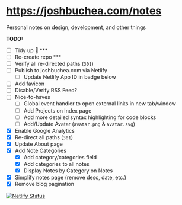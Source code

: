 
# https://joshbuchea.com/notes

Personal notes on design, development, and other things

**TODO:**

- [ ] Tidy up 🧹 ***
- [ ] Re-create repo ***
- [ ] Verify all re-directed paths (`301`)
- [ ] Publish to joshbuchea.com via Netlify
  - [ ] Update Netlify App ID in badge below
- [ ] Add favicon
- [ ] Disable/Verify RSS Feed?
- [ ] Nice-to-haves
  - [ ] Global event handler to open external links in new tab/window
  - [ ] Add Projects on Index page
  - [ ] Add more detailed syntax highlighting for code blocks
  - [ ] Add/Update Avatar (`avatar.png` & `avatar.svg`)
- [x] Enable Google Analytics
- [x] Re-direct all paths (`301`)
- [x] Update About page
- [x] Add Note Categories
  - [x] Add category/categories field
  - [x] Add categories to all notes
  - [x] Display Notes by Category on Notes
- [x] Simplify notes page (remove desc, date, etc.)
- [x] Remove blog pagination

[![Netlify Status](https://api.netlify.com/api/v1/badges/NETLIFY-APP-ID-HERE/deploy-status)](https://app.netlify.com/sites/joshbuchea/deploys)
